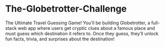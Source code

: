 # The-Globetrotter-Challenge
The Ultimate Travel Guessing Game! You’ll be building Globetrotter, a full-stack web app where users get cryptic clues about a famous place and must guess which destination it refers to. Once they guess, they’ll unlock fun facts, trivia, and surprises about the destination!
